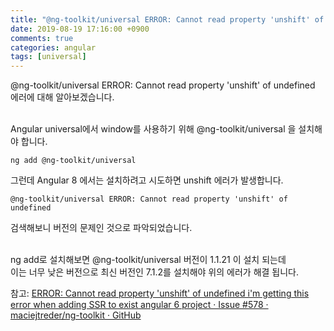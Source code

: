 ```yaml
---
title: "@ng-toolkit/universal ERROR: Cannot read property 'unshift' of undefined"
date: 2019-08-19 17:16:00 +0900
comments: true
categories: angular
tags: [universal]
---
```


@ng-toolkit/universal ERROR: Cannot read property 'unshift' of undefined 에러에 대해 알아보겠습니다.<br><br>

Angular universal에서 window를 사용하기 위해 @ng-toolkit/universal 을 설치해야 합니다.

```
ng add @ng-toolkit/universal
```

그런데 Angular 8 에서는 설치하려고 시도하면 unshift 에러가 발생합니다.

```
@ng-toolkit/universal ERROR: Cannot read property 'unshift' of undefined
```

검색해보니 버전의 문제인 것으로 파악되었습니다.<br><br>

ng add로 설치해보면 @ng-toolkit/universal 버전이 1.1.21 이 설치 되는데 <br>이는 너무 낮은 버전으로
최신 버전인 7.1.2를 설치해야 위의 에러가 해결 됩니다.


참고: 
[ERROR: Cannot read property 'unshift' of undefined i'm getting this error when adding SSR to exist angular 6 project · Issue #578 · maciejtreder/ng-toolkit · GitHub](https://github.com/maciejtreder/ng-toolkit/issues/578)